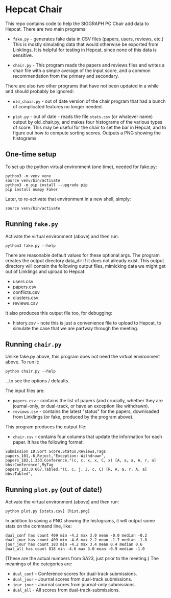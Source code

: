 # Hepcat Chair

This repo contains code to help the SIGGRAPH PC Chair add data to Hepcat. There are two main programs:

- `fake.py` - generates fake data in CSV files (papers, users, reviews, etc.) This is mostly simulating data that would otherwise be exported from Linklings. It is helpful for testing in Hepcat, since none of this data is sensitive.

- `chair.py` - This program reads the papers and reviews files and writes a chair file with a simple average of the input score, and a common recommendation from the primary and secondary.

There are also two other programs that have not been updated in a while and should probably be ignored:

- `old_chair.py` - out of date version of the chair program that had a bunch of complicated features no longer needed.

- `plot.py` - out of date - reads the file `stats.csv` (or whatever name) output by old_chair.py, and makes four histograms of the various types of score. This may be useful for the chair to set the bar in Hepcat, and to figure out how to compute sorting scores. Outputs a PNG showing the histograms.

## One-time setup

To set up the python virtual environment (one time), needed for fake.py:

```
python3 -m venv venv
source venv/bin/activate
python3 -m pip install --upgrade pip
pip install numpy Faker
```

Later, to re-activate that environment in a new shell, simply:

```
source venv/bin/activate
```

## Running `fake.py`

Activate the virtual environment (above) and then run:

```
python3 fake.py --help
```

There are reasonable default values for these optional args. The program creates the output directory data_dir if it does not already exist. This output directory will contain the following output files, mimicking data we might get out of Linklings and upload to Hepcat:

- users.csv
- papers.csv
- conflicts.csv
- clusters.csv
- reviews.csv

It also produces this output file too, for debugging:

- history.csv - note this is just a convenience file to upload to Hepcat, to simulate the case that we are partway through the meeting.

## Running `chair.py`

Unlike fake.py above, this program does not need the virtual environment above. To run it:

```
python chair.py --help
```

...to see the options / defaults.

The input files are:

- `papers.csv` - contains the list of papers (and crucially, whether they are journal-only, or dual-track, or have an exception like withdrawn).
- `reviews.csv` - contains the latest "status" for the papers, downloaded from Linklings (or fake, produced by the program above).

This program produces the output file:

- `chair.csv` - contains four columns that update the information for each paper. It has the following format:

```
Submission ID,Sort Score,Status,Reviews,Tags
papers_101,-6,Reject,"Exception: Withdrawn",
papers_102,1.333,Conference,"(c, c, x, x, C, x) [A, a, a, A, r, a] bbs:Conference",MyTag
papers_103,0.667,Tabled,"(C, c, j, J, c, C) [R, A, a, r, A, a] bbs:Tabled",
```

## Running `plot.py` (out of date!)

Activate the virtual environment (above) and then run:

```
python plot.py [stats.csv] [hist.png]
```

In addition to saving a PNG showing the histograms, it will output some stats on the command line, like:

```
dual_conf has count 409 min -4.2 max 3.0 mean -0.0 median -0.2
dual_jour has count 409 min -4.6 max 2.2 mean -1.7 median -1.8
jour_jour has count 183 min -4.2 max 3.4 mean 0.4 median 0.6
dual_all has count 818 min -4.6 max 3.0 mean -0.9 median -1.0
```

(These are the actual numbers from SA23, just prior to the meeting.) The meanings of the categories are:

- `dual_conf` - Conference scores for dual-track submissions.
- `dual_jour` - Journal scores from dual-track submissions.
- `jour_jour` - Journal scores from journal-only submissions.
- `dual_all` - All scores from dual-track-submissions.
